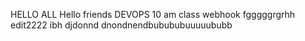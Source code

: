 HELLO ALL 
Hello friends 
DEVOPS 10 am class
webhook
fgggggrgrhh
edit2222
ibh
djdonnd
dnondnendbubububuuuuububb
